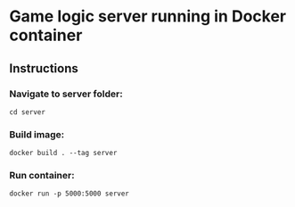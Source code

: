 # Game logic server running in Docker container

## Instructions

### Navigate to server folder:
```
cd server
```

### Build image:
```
docker build . --tag server
```

### Run container:
```
docker run -p 5000:5000 server 
```
